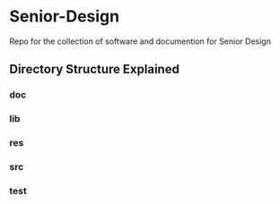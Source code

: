 # Senior-Design
Repo for the collection of software and documention for Senior Design

## Directory Structure Explained

### doc

### lib 

### res

### src

### test
